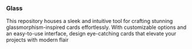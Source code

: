 ### Glass

This repository houses a sleek and intuitive tool for crafting stunning glassmorphism-inspired cards effortlessly. With customizable options and an easy-to-use interface, design eye-catching cards that elevate your projects with modern flair

